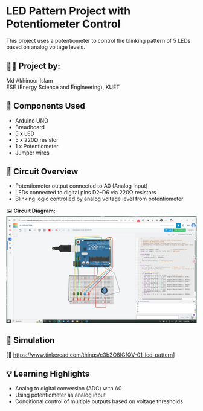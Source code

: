 # LED Pattern Project with Potentiometer Control

This project uses a potentiometer to control the blinking pattern of 5 LEDs based on analog voltage levels.

## 👨‍🎓 Project by:
Md Akhinoor Islam  
ESE (Energy Science and Engineering), KUET

## 🔧 Components Used
- Arduino UNO
- Breadboard
- 5 x LED
- 5 x 220Ω resistor
- 1 x Potentiometer
- Jumper wires

## 🔌 Circuit Overview
- Potentiometer output connected to A0 (Analog Input)
- LEDs connected to digital pins D2–D6 via 220Ω resistors
- Blinking logic controlled by analog voltage level from potentiometer

🖼️ **Circuit Diagram:**  
![circuit](circuit.png)

## 🔗 Simulation
[🔗 https://www.tinkercad.com/things/c3b3O8IGfQV-01-led-pattern] 

## 💡 Learning Highlights
- Analog to digital conversion (ADC) with A0
- Using potentiometer as analog input
- Conditional control of multiple outputs based on voltage thresholds
